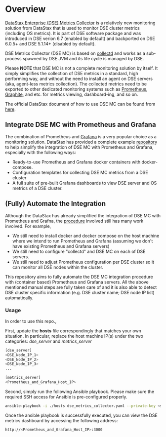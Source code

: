 # Overview

[DataStax Enterprise (DSE) Metrics Collector](https://docs.datastax.com/en/monitoring/doc/monitoring/opsUseMetricsCollector.html) is a relatively new monitoring solution from DataStax that is used to monitor DSE cluster metrics (including OS metrics). It is part of DSE software package and was introduced in DSE verion 6.7 (enabled by default) and backported on DSE 6.0.5+ and DSE 5.1.14+ (disabled by default).

DSE Metrics Collector (DSE MC) is based on [collectd](https://collectd.org/) and works as a sub-process spawned by DSE JVM and its life cycle is managed by DSE.

Please **NOTE** that DSE MC is not a complete monitoring solution by itself. It simply simplifies the collection of DSE metrics in a standard, high performing way, and without the need to install an agent on DSE servers (aka, agent-less metrics collection). The collected metrics need to be exported to other dedicated  monitoring systems such as [Prometheus](https://prometheus.io/), [Graphite](https://graphiteapp.org/), and etc. for metrics viewing, dashboard-ing, and so on. 

The official DataStax document of how to use DSE MC can be found from [here](https://docs.datastax.com/en/monitoring/doc/monitoring/opsUseMetricsCollector.html).

## Integrate DSE MC with Prometheus and Grafana

The combination of Prometheus and [Grafana](https://grafana.com/) is a very popular choice as a monitoring solution. DataStax has provided a complete example [repository](https://github.com/datastax/dse-metric-reporter-dashboards) to help simplify the integration of DSE MC with Prometheus and Grafana, especially with the following ways:

* Ready-to-use Prometheus and Grafana docker containers with docker-compose.
* Configuration templates for collecting DSE MC metrics from a DSE cluster
* A full suite of pre-built Grafana dashboards to view DSE server and OS metrics of a DSE cluster.

## (Fully) Automate the Integration 

Although the DataStax has already simplified the integration of DSE MC with Prometheus and Grafna, the [procedure](https://docs.datastax.com/en/monitoring/doc/monitoring/metricsCollector/mcExportMetricsDocker.html) involved still has many work involved. For example,

* We still need to install docker and docker compose on the host machine where we intend to run Prometheus and Grafana (assuming we don't have existing Prometheus and Grafana servers)
* We still need to configure "collectd" and DSE MC on each of DSE servers.
* We still need to adjust Prometheus configuration per DSE cluster so it can monitor all DSE nodes within the cluster.

This repository aims to fully automate the DSE MC integration procedure with (container based) Prometheus and Grafana servers. All the above mentioned manual steps are fully taken care of and it is also able to detect DSE cluster specific information (e.g. DSE cluster name; DSE node IP list) automatically.

### Usage

In order to use this repo.,

First, update the **hosts** file correspondingly that matches your own situation. In particular, replace the host machine IP(s) under the two categories: *dse_server* and *metrics_server*

```bash
[dse_server]
<DSE_Node_IP_1>
<DSE_Node_IP_2>
<DSE_Node_IP_3>
...

[metrics_server]
<Prometheus_and_Grafana_Host_IP>
```

Second, simply run the following Ansible playbook. Please make sure the required SSH access for Ansible is pre-configured properly.

```bash
ansible-playbook -i ./hosts dse_metrics_collector.yaml --private-key <ssh_private_key> -u <ssh_user>
```

Once the ansible playbook is successfully executed, you can view the DSE metrics dashboard by accessing the following address:

```bash
http://<Prometheus_and_Grafana_Host_IP>:3000
```
